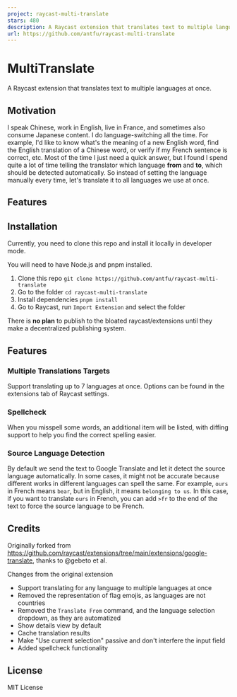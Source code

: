 ```yaml
---
project: raycast-multi-translate
stars: 480
description: A Raycast extension that translates text to multiple languages at once
url: https://github.com/antfu/raycast-multi-translate
---
```


  
  

MultiTranslate
==============

A Raycast extension that translates text to multiple languages at once.

Motivation
----------

I speak Chinese, work in English, live in France, and sometimes also consume Japanese content. I do language-switching all the time. For example, I'd like to know what's the meaning of a new English word, find the English translation of a Chinese word, or verify if my French sentence is correct, etc. Most of the time I just need a quick answer, but I found I spend quite a lot of time telling the translator which language **from** and **to**, which should be detected automatically. So instead of setting the language manually every time, let's translate it to all languages we use at once.

Features
--------

Installation
------------

Currently, you need to clone this repo and install it locally in developer mode.

You will need to have Node.js and pnpm installed.

1.  Clone this repo `git clone https://github.com/antfu/raycast-multi-translate`
2.  Go to the folder `cd raycast-multi-translate`
3.  Install dependencies `pnpm install`
4.  Go to Raycast, run `Import Extension` and select the folder

There is **no plan** to publish to the bloated raycast/extensions until they make a decentralized publishing system.

Features
--------

### Multiple Translations Targets

Support translating up to 7 languages at once. Options can be found in the extensions tab of Raycast settings.

### Spellcheck

When you misspell some words, an additional item will be listed, with diffing support to help you find the correct spelling easier.

### Source Language Detection

By default we send the text to Google Translate and let it detect the source language automatically. In some cases, it might not be accurate because different works in different languages can spell the same. For example, `ours` in French means `bear`, but in English, it means `belonging to us`. In this case, if you want to translate `ours` in French, you can add `>fr` to the end of the text to force the source language to be French.

Credits
-------

Originally forked from https://github.com/raycast/extensions/tree/main/extensions/google-translate, thanks to @gebeto et al.

Changes from the original extension

-   Support translating for any language to multiple languages at once
-   Removed the representation of flag emojis, as languages are not countries
-   Removed the `Translate From` command, and the language selection dropdown, as they are automatized
-   Show details view by default
-   Cache translation results
-   Make "Use current selection" passive and don't interfere the input field
-   Added spellcheck functionality

License
-------

MIT License
